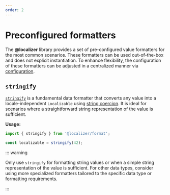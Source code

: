```yaml
---
order: 2
---
```


# Preconfigured formatters <Badge type="info" text="@localizer/format" />

<script setup>
  import DemoValueFormatter from './DemoValueFormatter.vue';
  import { demos } from './preconfigured-formatters';
</script>

The **@localizer** library provides a set of pre-configured value formatters for the most common scenarios. These formatters can be used out-of-the-box and does not explicit instantiation. To enhance flexibility, the configuration of these formatters can be adjusted in a centralized manner via [configuration](../basics/configuration.md).

## `stringify`

[`stringify`](../api/_localizer/format/stringify/index.md) is a fundamental data formatter that converts any value into a locale-independent `Localizable` using [string coercion](https://developer.mozilla.org/en-US/docs/Web/JavaScript/Reference/Global_Objects/String#string_coercion). It is ideal for scenarios where a straightforward string representation of the value is sufficient.

<DemoValueFormatter :demo="demos.stringify"/>

**Usage:**

```typescript
import { stringify } from '@localizer/format';

const localizable = stringify(42);
```

::: warning

Only use `stringify` for formatting string values or when a simple string representation of the value is sufficient. For other data types, consider using more specialized formatters tailored to the specific data type or formatting requirements.

:::
